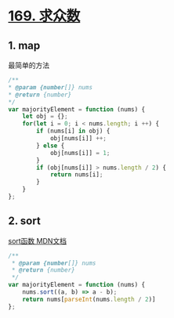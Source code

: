 # [169. 求众数](https://leetcode-cn.com/problems/majority-element/)

## 1. map

最简单的方法

```javascript
/**
* @param {number[]} nums
* @return {number}
*/
var majorityElement = function (nums) {
    let obj = {};
    for(let i = 0; i < nums.length; i ++) {
        if (nums[i] in obj) {
            obj[nums[i]] ++;
        } else {
            obj[nums[i]] = 1;
        }
        if (obj[nums[i]] > nums.length / 2) {
            return nums[i];
        }
    }
};
```

## 2. sort

[sort函数 MDN文档](https://developer.mozilla.org/zh-CN/docs/Web/JavaScript/Reference/Global_Objects/Array/sort)

```javascript
/**
 * @param {number[]} nums
 * @return {number}
 */
var majorityElement = function (nums) {
    nums.sort((a, b) => a - b);
    return nums[parseInt(nums.length / 2)]  
};
```

